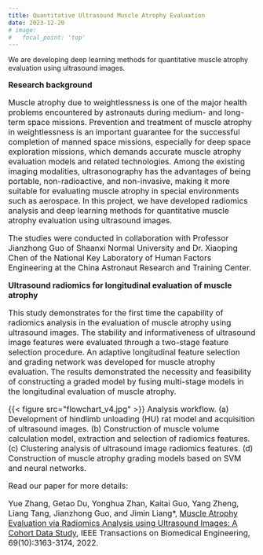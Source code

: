 ```yaml
---
title: Quantitative Ultrasound Muscle Atrophy Evaluation
date: 2023-12-20
# image:
#   focal_point: 'top'
---
```


We are developing deep learning methods for quantitative muscle atrophy evaluation using ultrasound images.

<!--more-->

<font size=3>

**Research background**

Muscle atrophy due to weightlessness is one of the major health problems encountered by astronauts during medium- and long-term space missions. Prevention and treatment of muscle atrophy in weightlessness is an important guarantee for the successful completion of manned space missions, especially for deep space exploration missions, which demands accurate muscle atrophy evaluation models and related technologies. Among the existing imaging modalities, ultrasonography has the advantages of being portable, non-radioactive, and non-invasive, making it more suitable for evaluating muscle atrophy in special environments such as aerospace. In this project, we have developed radiomics analysis and deep learning methods for quantitative muscle atrophy evaluation using ultrasound images. 

The studies were conducted in collaboration with Professor Jianzhong Guo of Shaanxi Normal University and Dr. Xiaoping Chen of the National Key Laboratory of Human Factors Engineering at the China Astronaut Research and Training Center.

<!-- ------------------------------------------------------- -->

**Ultrasound radiomics for longitudinal evaluation of muscle atrophy** 

This study demonstrates for the first time the capability of radiomics analysis in the evaluation of muscle atrophy using ultrasound images. The stability and informativeness of ultrasound image features were evaluated through a two-stage feature selection procedure. An adaptive longitudinal feature selection and grading network was developed for muscle atrophy evaluation. The results demonstrated the necessity and feasibility of constructing a graded model by fusing multi-stage models in the longitudinal evaluation of muscle atrophy.

{{< figure src="flowchart_v4.jpg" >}}
Analysis workflow. (a) Development of hindlimb unloading (HU) rat model and acquisition of ultrasound images. (b) Construction of muscle volume calculation model, extraction and selection of radiomics features. (c) Clustering analysis of ultrasound image radiomics features. (d) Construction of muscle atrophy grading models based on SVM and neural networks.

Read our paper for more details:

Yue Zhang, Getao Du, Yonghua Zhan, Kaitai Guo, Yang Zheng, Liang Tang, Jianzhong Guo, and Jimin Liang*, [Muscle Atrophy Evaluation via Radiomics Analysis using Ultrasound Images: A Cohort Data Study](https://ieeexplore.ieee.org/document/9741346), IEEE Transactions on Biomedical Engineering, 69(10):3163-3174, 2022.

</font>